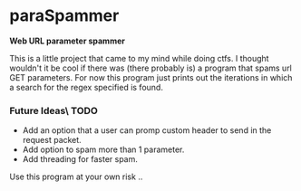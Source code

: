 # paraSpammer
**Web URL parameter spammer**

This is a little project that came to my mind while doing ctfs. 
I thought wouldn't it be cool if there was (there probably is) a program that spams url GET parameters. 
For now this program just prints out the iterations in which a search for the regex specified is found.

### Future Ideas\ TODO
- Add an option that a user can promp custom header to send in the request packet. 
- Add option to spam more than 1 parameter.
- Add threading for faster spam. 

Use this program at your own risk .. 